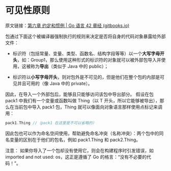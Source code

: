 # 可见性原则

原文链接：[第六章 约定和惯例 | Go 语言 42 章经 (gitbooks.io)](https://wizardforcel.gitbooks.io/go42/content/content/42_6_convention.html#61-可见性规则)

包通过下面这个被编译器强制执行的规则来决定是否将自身的代码对象暴露给外部文件：

- 标识符（包括常量、变量、类型、函数名、结构字段等等）以一个**大写字母开头**，如：Group1，那么使用这种形式的标识符的对象就可以被外部包导入并使用，这被称为**导出**（类似于 Java 中的 public）；

- 标识符以**小写字母开头**，则对包外是不可见的，但是他们在整个包的内部是可见并且可用的（像 Java 中的 private）。

因此，在导入一个外部包后，能够且只能够访问该包中导出部分。 假设在包 pack1 中我们有一个变量或函数叫做 Thing（以 T 开头，所以它能够被导出），那么在当前包中导入 pack1 包，Thing 就可以像面向对象语言那样使用点标记来调用：

```go
pack1.Thing //（pack1 在这里是不可以省略的）
```

因此包也可以作为命名空间使用，帮助避免命名冲突（名称冲突）：两个包中的同名变量的区别在于他们的包名，例如 pack1.Thing 和 pack2.Thing。

注意： 如果你导入了一个包却没有使用它，则会在构建程序时引发错误，如 imported and not used: os，这正是遵循了 Go 的格言：“没有不必要的代码！”。